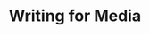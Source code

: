 ---
title: Writing for Media
number: COMM 230
credits: 3
academic-home: Comm
program-core: true
course-type: [Prescribed]
description: This course is an introduction to writing for various kinds of mass communication media. Students will practice writing public relations news releases, public information announcements, print, television and radio advertisements, as well as news stories and editorials. Students will be given weekly writing assignments, some of which will be re-writes of earlier submissions. In-class exercises will include various writing exercises designed to get students more comfortable with writing for media.
bulletin-link: https://bulletins.psu.edu/search/?search=%22comm+230w%22
pathway-list:
---